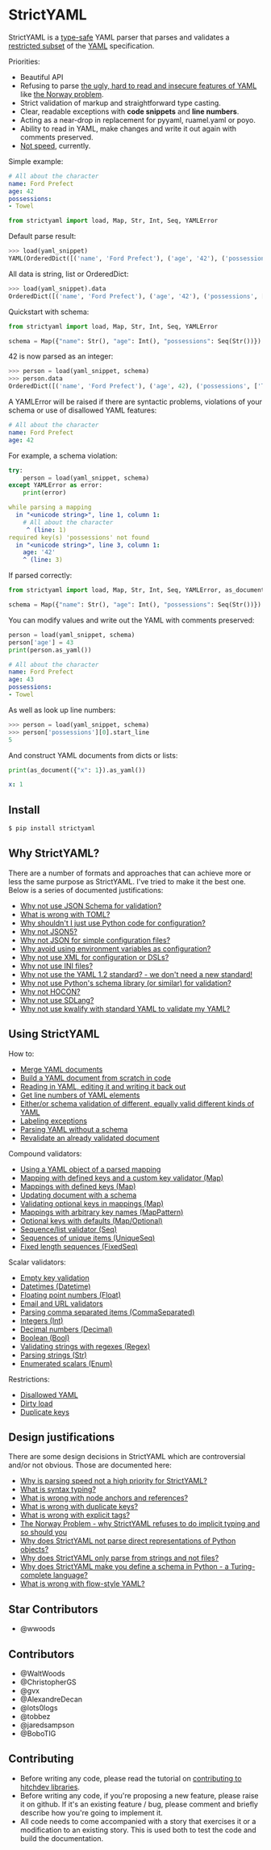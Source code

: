 # StrictYAML

StrictYAML is a [type-safe](https://en.wikipedia.org/wiki/Type_safety) YAML parser
that parses and validates a [restricted subset](https://hitchdev.com/strictyaml/features-removed) of the [YAML](https://hitchdev.com/strictyaml/what-is-yaml)
specification.

Priorities:

- Beautiful API
- Refusing to parse [the ugly, hard to read and insecure features of YAML](https://hitchdev.com/strictyaml/features-removed) like [the Norway problem](https://hitchdev.com/strictyaml/why/implicit-typing-removed).
- Strict validation of markup and straightforward type casting.
- Clear, readable exceptions with **code snippets** and **line numbers**.
- Acting as a near-drop in replacement for pyyaml, ruamel.yaml or poyo.
- Ability to read in YAML, make changes and write it out again with comments preserved.
- [Not speed](https://hitchdev.com/strictyaml/why/speed-not-a-priority), currently.


Simple example:

```yaml
# All about the character
name: Ford Prefect
age: 42
possessions:
- Towel

```


```python
from strictyaml import load, Map, Str, Int, Seq, YAMLError

```





Default parse result:


```python
>>> load(yaml_snippet)
YAML(OrderedDict([('name', 'Ford Prefect'), ('age', '42'), ('possessions', ['Towel'])]))
```



All data is string, list or OrderedDict:


```python
>>> load(yaml_snippet).data
OrderedDict([('name', 'Ford Prefect'), ('age', '42'), ('possessions', ['Towel'])])
```



Quickstart with schema:


```python
from strictyaml import load, Map, Str, Int, Seq, YAMLError

schema = Map({"name": Str(), "age": Int(), "possessions": Seq(Str())})

```





42 is now parsed as an integer:


```python
>>> person = load(yaml_snippet, schema)
>>> person.data
OrderedDict([('name', 'Ford Prefect'), ('age', 42), ('possessions', ['Towel'])])
```



A YAMLError will be raised if there are syntactic problems, violations of your schema or use of disallowed YAML features:

```yaml
# All about the character
name: Ford Prefect
age: 42

```






For example, a schema violation:


```python
try:
    person = load(yaml_snippet, schema)
except YAMLError as error:
    print(error)

```

```yaml
while parsing a mapping
  in "<unicode string>", line 1, column 1:
    # All about the character
     ^ (line: 1)
required key(s) 'possessions' not found
  in "<unicode string>", line 3, column 1:
    age: '42'
    ^ (line: 3)
```





If parsed correctly:


```python
from strictyaml import load, Map, Str, Int, Seq, YAMLError, as_document

schema = Map({"name": Str(), "age": Int(), "possessions": Seq(Str())})

```





You can modify values and write out the YAML with comments preserved:


```python
person = load(yaml_snippet, schema)
person['age'] = 43
print(person.as_yaml())

```

```yaml
# All about the character
name: Ford Prefect
age: 43
possessions:
- Towel
```





As well as look up line numbers:


```python
>>> person = load(yaml_snippet, schema)
>>> person['possessions'][0].start_line
5
```



And construct YAML documents from dicts or lists:


```python
print(as_document({"x": 1}).as_yaml())

```

```yaml
x: 1
```







## Install

```sh
$ pip install strictyaml
```


## Why StrictYAML?

There are a number of formats and approaches that can achieve more or
less the same purpose as StrictYAML. I've tried to make it the best one.
Below is a series of documented justifications:

- [Why not use JSON Schema for validation?](https://hitchdev.com/strictyaml/why-not/)
- [What is wrong with TOML?](https://hitchdev.com/strictyaml/why-not/)
- [Why shouldn't I just use Python code for configuration?](https://hitchdev.com/strictyaml/why-not/)
- [Why not JSON5?](https://hitchdev.com/strictyaml/why-not/)
- [Why not JSON for simple configuration files?](https://hitchdev.com/strictyaml/why-not/)
- [Why avoid using environment variables as configuration?](https://hitchdev.com/strictyaml/why-not/)
- [Why not use XML for configuration or DSLs?](https://hitchdev.com/strictyaml/why-not/)
- [Why not use INI files?](https://hitchdev.com/strictyaml/why-not/)
- [Why not use the YAML 1.2 standard? - we don't need a new standard!](https://hitchdev.com/strictyaml/why-not/)
- [Why not use Python's schema library (or similar) for validation?](https://hitchdev.com/strictyaml/why-not/)
- [Why not HOCON?](https://hitchdev.com/strictyaml/why-not/)
- [Why not use SDLang?](https://hitchdev.com/strictyaml/why-not/)
- [Why not use kwalify with standard YAML to validate my YAML?](https://hitchdev.com/strictyaml/why-not/)



## Using StrictYAML

How to:

- [Merge YAML documents](https://hitchdev.com/strictyaml/using/alpha/howto/)
- [Build a YAML document from scratch in code](https://hitchdev.com/strictyaml/using/alpha/howto/)
- [Reading in YAML, editing it and writing it back out](https://hitchdev.com/strictyaml/using/alpha/howto/)
- [Get line numbers of YAML elements](https://hitchdev.com/strictyaml/using/alpha/howto/)
- [Either/or schema validation of different, equally valid different kinds of YAML](https://hitchdev.com/strictyaml/using/alpha/howto/)
- [Labeling exceptions](https://hitchdev.com/strictyaml/using/alpha/howto/)
- [Parsing YAML without a schema](https://hitchdev.com/strictyaml/using/alpha/howto/)
- [Revalidate an already validated document](https://hitchdev.com/strictyaml/using/alpha/howto/)


Compound validators:

- [Using a YAML object of a parsed mapping](https://hitchdev.com/strictyaml/using/alpha/compound/)
- [Mapping with defined keys and a custom key validator (Map)](https://hitchdev.com/strictyaml/using/alpha/compound/)
- [Mappings with defined keys (Map)](https://hitchdev.com/strictyaml/using/alpha/compound/)
- [Updating document with a schema](https://hitchdev.com/strictyaml/using/alpha/compound/)
- [Validating optional keys in mappings (Map)](https://hitchdev.com/strictyaml/using/alpha/compound/)
- [Mappings with arbitrary key names (MapPattern)](https://hitchdev.com/strictyaml/using/alpha/compound/)
- [Optional keys with defaults (Map/Optional)](https://hitchdev.com/strictyaml/using/alpha/compound/)
- [Sequence/list validator (Seq)](https://hitchdev.com/strictyaml/using/alpha/compound/)
- [Sequences of unique items (UniqueSeq)](https://hitchdev.com/strictyaml/using/alpha/compound/)
- [Fixed length sequences (FixedSeq)](https://hitchdev.com/strictyaml/using/alpha/compound/)


Scalar validators:

- [Empty key validation](https://hitchdev.com/strictyaml/using/alpha/scalar/)
- [Datetimes (Datetime)](https://hitchdev.com/strictyaml/using/alpha/scalar/)
- [Floating point numbers (Float)](https://hitchdev.com/strictyaml/using/alpha/scalar/)
- [Email and URL validators](https://hitchdev.com/strictyaml/using/alpha/scalar/)
- [Parsing comma separated items (CommaSeparated)](https://hitchdev.com/strictyaml/using/alpha/scalar/)
- [Integers (Int)](https://hitchdev.com/strictyaml/using/alpha/scalar/)
- [Decimal numbers (Decimal)](https://hitchdev.com/strictyaml/using/alpha/scalar/)
- [Boolean (Bool)](https://hitchdev.com/strictyaml/using/alpha/scalar/)
- [Validating strings with regexes (Regex)](https://hitchdev.com/strictyaml/using/alpha/scalar/)
- [Parsing strings (Str)](https://hitchdev.com/strictyaml/using/alpha/scalar/)
- [Enumerated scalars (Enum)](https://hitchdev.com/strictyaml/using/alpha/scalar/)


Restrictions:

- [Disallowed YAML](https://hitchdev.com/strictyaml/using/alpha/restrictions/)
- [Dirty load](https://hitchdev.com/strictyaml/using/alpha/restrictions/)
- [Duplicate keys](https://hitchdev.com/strictyaml/using/alpha/restrictions/)



## Design justifications

There are some design decisions in StrictYAML which are controversial
and/or not obvious. Those are documented here:

- [Why is parsing speed not a high priority for StrictYAML?](https://hitchdev.com/strictyaml/why/)
- [What is syntax typing?](https://hitchdev.com/strictyaml/why/)
- [What is wrong with node anchors and references?](https://hitchdev.com/strictyaml/why/)
- [What is wrong with duplicate keys?](https://hitchdev.com/strictyaml/why/)
- [What is wrong with explicit tags?](https://hitchdev.com/strictyaml/why/)
- [The Norway Problem - why StrictYAML refuses to do implicit typing and so should you](https://hitchdev.com/strictyaml/why/)
- [Why does StrictYAML not parse direct representations of Python objects?](https://hitchdev.com/strictyaml/why/)
- [Why does StrictYAML only parse from strings and not files?](https://hitchdev.com/strictyaml/why/)
- [Why does StrictYAML make you define a schema in Python - a Turing-complete language?](https://hitchdev.com/strictyaml/why/)
- [What is wrong with flow-style YAML?](https://hitchdev.com/strictyaml/why/)



## Star Contributors

- @wwoods


## Contributors

- @WaltWoods
- @ChristopherGS
- @gvx
- @AlexandreDecan
- @lots0logs
- @tobbez
- @jaredsampson
- @BoboTIG


## Contributing

- Before writing any code, please read the tutorial on [contributing to hitchdev libraries](https://hitchdev.com/approach/contributing-to-hitch-libraries/).
- Before writing any code, if you're proposing a new feature, please raise it on github. If it's an existing feature / bug, please comment and briefly describe how you're going to implement it.
- All code needs to come accompanied with a story that exercises it or a modification to an existing story. This is used both to test the code and build the documentation.